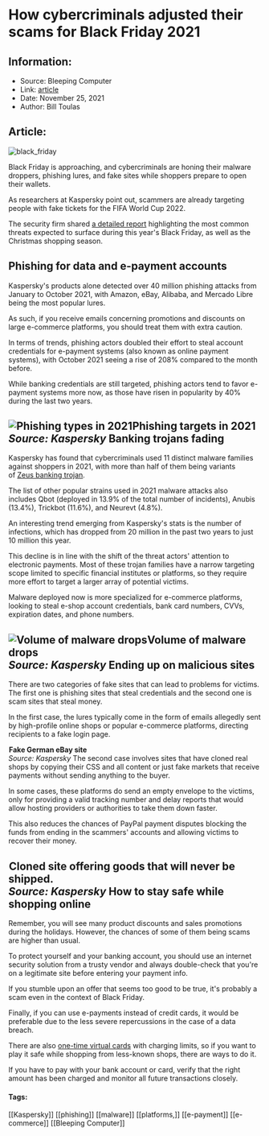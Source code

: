 # How cybercriminals adjusted their scams for Black Friday 2021
### 

## Information:
+ Source: Bleeping Computer
+ Link: [article](https://www.bleepingcomputer.com/news/security/how-cybercriminals-adjusted-their-scams-for-black-friday-2021/)
+ Date: November 25, 2021
+ Author: Bill Toulas


## Article:
![black_friday](https://www.bleepstatic.com/content/hl-images/2021/11/22/black_friday.jpg?rand=1001584194)


Black Friday is approaching, and cybercriminals are honing their malware droppers, phishing lures, and fake sites while shoppers prepare to open their wallets.


As researchers at Kaspersky point out, scammers are already targeting people with fake tickets for the FIFA World Cup 2022.


The security firm shared [a detailed report](http://securelist.com/black-friday-2021/104915/) highlighting the most common threats expected to surface during this year's Black Friday, as well as the Christmas shopping season.


Phishing for data and e-payment accounts
----------------------------------------


Kaspersky's products alone detected over 40 million phishing attacks from January to October 2021, with Amazon, eBay, Alibaba, and Mercado Libre being the most popular lures.


As such, if you receive emails concerning promotions and discounts on large e-commerce platforms, you should treat them with extra caution.


In terms of trends, phishing actors doubled their effort to steal account credentials for e-payment systems (also known as online payment systems), with October 2021 seeing a rise of 208% compared to the month before.


While banking credentials are still targeted, phishing actors tend to favor e-payment systems more now, as those have risen in popularity by 40% during the last two years.



![Phishing types in 2021](https://www.bleepstatic.com/images/news/u/1220909/Phishing/phishing.jpg)**Phishing targets in 2021**  
*Source: Kaspersky*
Banking trojans fading
----------------------


Kaspersky has found that cybercriminals used 11 distinct malware families against shoppers in 2021, with more than half of them being variants of [Zeus banking trojan](https://www.bleepingcomputer.com/news/security/banking-malware-spreading-via-covid-19-relief-payment-phishing/).


The list of other popular strains used in 2021 malware attacks also includes Qbot (deployed in 13.9% of the total number of incidents), Anubis (13.4%), Trickbot (11.6%), and Neurevt (4.8%).


An interesting trend emerging from Kaspersky's stats is the number of infections, which has dropped from 20 million in the past two years to just 10 million this year.


This decline is in line with the shift of the threat actors' attention to electronic payments. Most of these trojan families have a narrow targeting scope limited to specific financial institutes or platforms, so they require more effort to target a larger array of potential victims.


Malware deployed now is more specialized for e-commerce platforms, looking to steal e-shop account credentials, bank card numbers, CVVs, expiration dates, and phone numbers.



![Volume of malware drops](https://www.bleepstatic.com/images/news/u/1220909/Phishing/malware.jpg)**Volume of malware drops**  
*Source: Kaspersky*
Ending up on malicious sites
----------------------------


There are two categories of fake sites that can lead to problems for victims. The first one is phishing sites that steal credentials and the second one is scam sites that steal money.


In the first case, the lures typically come in the form of emails allegedly sent by high-profile online shops or popular e-commerce platforms, directing recipients to a fake login page.



![Fake German eBay site](data:image/gif;base64,R0lGODlhAQABAAAAACH5BAEKAAEALAAAAAABAAEAAAICTAEAOw==)**Fake German eBay site**  
*Source: Kaspersky*
The second case involves sites that have cloned real shops by copying their CSS and all content or just fake markets that receive payments without sending anything to the buyer.


In some cases, these platforms do send an empty envelope to the victims, only for providing a valid tracking number and delay reports that would allow hosting providers or authorities to take them down faster.


This also reduces the chances of PayPal payment disputes blocking the funds from ending in the scammers' accounts and allowing victims to recover their money.



![Cloned site offering goods that will never be shipped.](data:image/gif;base64,R0lGODlhAQABAAAAACH5BAEKAAEALAAAAAABAAEAAAICTAEAOw==)**Cloned site offering goods that will never be shipped.**  
*Source: Kaspersky*
How to stay safe while shopping online
--------------------------------------


Remember, you will see many product discounts and sales promotions during the holidays. However, the chances of some of them being scams are higher than usual.


To protect yourself and your banking account, you should use an internet security solution from a trusty vendor and always double-check that you're on a legitimate site before entering your payment info.


If you stumble upon an offer that seems too good to be true, it's probably a scam even in the context of Black Friday.


Finally, if you can use e-payments instead of credit cards, it would be preferable due to the less severe repercussions in the case of a data breach.


There are also [one-time virtual cards](https://privacy.com/) with charging limits, so if you want to play it safe while shopping from less-known shops, there are ways to do it.


If you have to pay with your bank account or card, verify that the right amount has been charged and monitor all future transactions closely.




#### Tags:
[[Kaspersky]] [[phishing]] [[malware]] [[platforms,]] [[e-payment]] [[e-commerce]] [[Bleeping Computer]]

